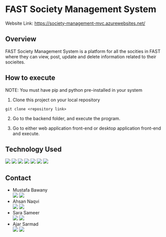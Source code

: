 # FAST Society Management System

Website Link: https://society-management-mvc.azurewebsites.net/
<br>

## Overview

FAST Society Management System is a platform for all the socities in FAST where they can view, post, update and delete information related to their socieites.

## How to execute
NOTE: You must have pip and python pre-installed in your system

1. Clone this project on your local repository 

`
git clone <repository link>
`

2. Go to the backend folder, and execute the program. 

3. Go to either web application front-end or desktop application front-end and execute. 

## Technology Used

<div>
    <img name = "HTML" src = "https://img.shields.io/badge/html5-%23E34F26.svg?style=for-the-badge&logo=html5&logoColor=white">
    <img name = "CSS" src = "https://img.shields.io/badge/css3-%231572B6.svg?style=for-the-badge&logo=css3&logoColor=white">
    <img name = "Bootstrap" src = "https://img.shields.io/badge/bootstrap-%23563D7C.svg?style=for-the-badge&logo=bootstrap&logoColor=white">
    <img name = "CSharp" src = "https://img.shields.io/badge/c%23-%23239120.svg?style=for-the-badge&logo=c-sharp&logoColor=white">
    <img name = "NET" src = "https://img.shields.io/badge/.NET-5C2D91?style=for-the-badge&logo=.net&logoColor=white">
    <img name = "SQL" src = "https://img.shields.io/badge/mysql-%2300f.svg?style=for-the-badge&logo=mysql&logoColor=white">
    <img name = "Azure" src = "https://img.shields.io/badge/azure-%230072C6.svg?style=for-the-badge&logo=microsoftazure&logoColor=white">
</div>

## Contact
<ul>
  <li>Mustafa Bawany</li>
    <a href="mailto:mustafabawany204@gmail.com"><img name = "Gmail" src = "https://img.shields.io/badge/Gmail-D14836?style=for-the-badge&logo=gmail&logoColor=white"></a>
    <a href="https://pk.linkedin.com/in/mustafabawany"><img name = "LinkedIn" src = "https://img.shields.io/badge/linkedin-%230077B5.svg?style=for-the-badge&logo=linkedin&logoColor=white"></a>
  <li>Ahsan Naqvi</li>
  <a href="mailto:syedahsanwork127@gmail.com"><img name = "Gmail" src = "https://img.shields.io/badge/Gmail-D14836?style=for-the-badge&logo=gmail&logoColor=white"></a>
    <a href="https://www.linkedin.com/in/ahsannaqvii/"><img name = "LinkedIn" src = "https://img.shields.io/badge/linkedin-%230077B5.svg?style=for-the-badge&logo=linkedin&logoColor=white"></a>
  <li>Sara Sameer</li>
  <a href="mailto:sarasameer991@gmail.com"><img name = "Gmail" src = "https://img.shields.io/badge/Gmail-D14836?style=for-the-badge&logo=gmail&logoColor=white"></a>
    <a href="https://www.linkedin.com/in/sara-sameer-/"><img name = "LinkedIn" src = "https://img.shields.io/badge/linkedin-%230077B5.svg?style=for-the-badge&logo=linkedin&logoColor=white"></a>
    <li>Ajar Sarmad</li>
    <a href="mailto:k191440@nu.edu.pk"><img name = "Gmail" src = "https://img.shields.io/badge/Gmail-D14836?style=for-the-badge&logo=gmail&logoColor=white"></a>
    <a href="https://www.linkedin.com/in/ajar-sarmad-941305184/"><img name = "LinkedIn" src = "https://img.shields.io/badge/linkedin-%230077B5.svg?style=for-the-badge&logo=linkedin&logoColor=white"></a>
</ul>
